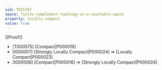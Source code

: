 ```yaml
---
uid: T015787
space: finite-complement-topology-on-a-countable-space
property: locally-compact
value: true
---
```

[[Proof]]

* [T000575] [Compact|P000016]
* [I000007] [Strongly Locally Compact|P000024] => [Locally Compact|P000023]
* [I000006] [Compact|P000016] => [Strongly Locally Compact|P000024]

